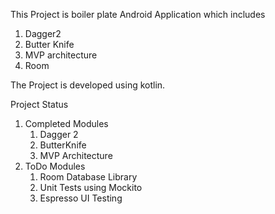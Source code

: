 This Project is boiler plate Android Application which includes
1) Dagger2
2) Butter Knife
3) MVP architecture
4) Room

The Project is developed using kotlin.

Project Status
1) Completed Modules
    1) Dagger 2
    2) ButterKnife
    3) MVP Architecture
2) ToDo Modules
    1) Room Database Library
    2) Unit Tests using Mockito
    3) Espresso UI Testing
